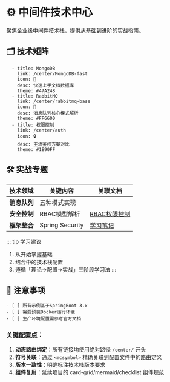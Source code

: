 # ⚙️ 中间件技术中心

聚焦企业级中间件技术栈，提供从基础到进阶的实战指南。

## 🗂 技术矩阵
```card-grid
  - title: MongoDB
    link: /center/MongoDB-fast
    icon: 🍃
    desc: 快速上手文档数据库
    theme: #47A248
  - title: RabbitMQ
    link: /center/rabbitmq-base
    icon: 🐇
    desc: 消息队列核心模式解析
    theme: #FF6600
  - title: 权限控制
    link: /center/auth
    icon: 🔒
    desc: 主流鉴权方案对比
    theme: #1E90FF
```

## 🛠️ 实战专题
| 技术领域 | 关键内容 | 关联文档 |
|---------|----------|----------|
| **消息队列** | 五种模式实现 | <mcsymbol name="rabbitmq-sb" filename="config.mjs" path="/usr/app/front/x-tech/x-tech.github.io/docs/.vitepress/config.mjs" startline="78" type="function"></mcsymbol> |
| **安全控制** | RBAC模型解析 | [RBAC权限控制](/center/RBAC) |
| **框架整合** | Spring Security | [学习笔记](/center/springSecurity1) |

::: tip 学习建议
1. 从<mcsymbol name="MongoDB-fast" filename="config.mjs" path="/usr/app/front/x-tech/x-tech.github.io/docs/.vitepress/config.mjs" startline="77" type="function"></mcsymbol>开始掌握基础
2. 结合<mcfile name="config.mjs" path="/usr/app/front/x-tech/x-tech.github.io/docs/.vitepress/config.mjs"></mcfile>中的技术栈配置
3. 遵循「理论→配置→实战」三阶段学习法
:::

## 📌 注意事项
```checklist
- [ ] 所有示例基于SpringBoot 3.x
- [ ] 需要预装Docker运行环境
- [ ] 生产环境配置需参考官方文档
```



<Badge type="info" text="最后更新：2024-05-20" />
<Badge type="warning" text="推荐Docker 24.0+" />


### 关键配置点：
1. **动态路由绑定**：所有链接均使用绝对路径 `/center/` 开头
2. **符号关联**：通过 `<mcsymbol>` 精确关联到配置文件中的路由定义
3. **版本一致性**：明确标注技术栈版本要求
4. **组件复用**：延续项目的 card-grid/mermaid/checklist 组件规范
